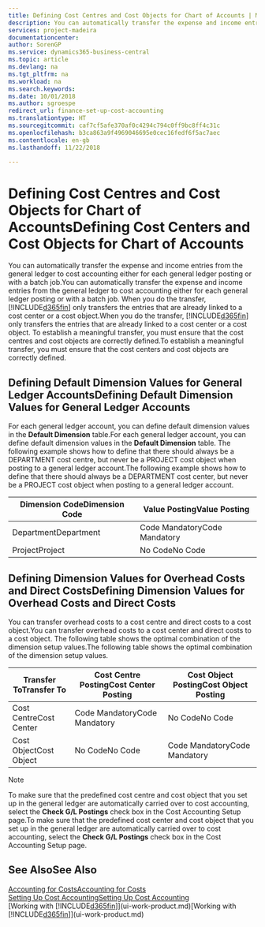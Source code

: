 ```yaml
---
title: Defining Cost Centres and Cost Objects for Chart of Accounts | Microsoft Docs
description: You can automatically transfer the expense and income entries from the general ledger to cost accounting either for each general ledger posting or with a batch job. When you do the transfer, the system only transfers the entries that are already linked to a cost centre or a cost object. To establish a meaningful transfer, you must ensure that the cost centres and cost objects are correctly defined.
services: project-madeira
documentationcenter: 
author: SorenGP
ms.service: dynamics365-business-central
ms.topic: article
ms.devlang: na
ms.tgt_pltfrm: na
ms.workload: na
ms.search.keywords: 
ms.date: 10/01/2018
ms.author: sgroespe
redirect_url: finance-set-up-cost-accounting
ms.translationtype: HT
ms.sourcegitcommit: caf7cf5afe370af0c4294c794c0ff9bc8ff4c31c
ms.openlocfilehash: b3ca863a9f4969046695e0cec16fedf6f5ac7aec
ms.contentlocale: en-gb
ms.lasthandoff: 11/22/2018

---
```

# <a name="defining-cost-centers-and-cost-objects-for-chart-of-accounts"></a><span data-ttu-id="3e4a1-105">Defining Cost Centres and Cost Objects for Chart of Accounts</span><span class="sxs-lookup"><span data-stu-id="3e4a1-105">Defining Cost Centers and Cost Objects for Chart of Accounts</span></span>
<span data-ttu-id="3e4a1-106">You can automatically transfer the expense and income entries from the general ledger to cost accounting either for each general ledger posting or with a batch job.</span><span class="sxs-lookup"><span data-stu-id="3e4a1-106">You can automatically transfer the expense and income entries from the general ledger to cost accounting either for each general ledger posting or with a batch job.</span></span> <span data-ttu-id="3e4a1-107">When you do the transfer, [!INCLUDE[d365fin](includes/d365fin_md.md)] only transfers the entries that are already linked to a cost center or a cost object.</span><span class="sxs-lookup"><span data-stu-id="3e4a1-107">When you do the transfer, [!INCLUDE[d365fin](includes/d365fin_md.md)] only transfers the entries that are already linked to a cost center or a cost object.</span></span> <span data-ttu-id="3e4a1-108">To establish a meaningful transfer, you must ensure that the cost centres and cost objects are correctly defined.</span><span class="sxs-lookup"><span data-stu-id="3e4a1-108">To establish a meaningful transfer, you must ensure that the cost centers and cost objects are correctly defined.</span></span>  

## <a name="defining-default-dimension-values-for-general-ledger-accounts"></a><span data-ttu-id="3e4a1-109">Defining Default Dimension Values for General Ledger Accounts</span><span class="sxs-lookup"><span data-stu-id="3e4a1-109">Defining Default Dimension Values for General Ledger Accounts</span></span>  
<span data-ttu-id="3e4a1-110">For each general ledger account, you can define default dimension values in the **Default Dimension** table.</span><span class="sxs-lookup"><span data-stu-id="3e4a1-110">For each general ledger account, you can define default dimension values in the **Default Dimension** table.</span></span> <span data-ttu-id="3e4a1-111">The following example shows how to define that there should always be a DEPARTMENT cost centre, but never be a PROJECT cost object when posting to a general ledger account.</span><span class="sxs-lookup"><span data-stu-id="3e4a1-111">The following example shows how to define that there should always be a DEPARTMENT cost center, but never be a PROJECT cost object when posting to a general ledger account.</span></span>  

|<span data-ttu-id="3e4a1-112">**Dimension Code**</span><span class="sxs-lookup"><span data-stu-id="3e4a1-112">**Dimension Code**</span></span>|<span data-ttu-id="3e4a1-113">**Value Posting**</span><span class="sxs-lookup"><span data-stu-id="3e4a1-113">**Value Posting**</span></span>|  
|------------------------------------------|-----------------------------------------|  
|<span data-ttu-id="3e4a1-114">Department</span><span class="sxs-lookup"><span data-stu-id="3e4a1-114">Department</span></span>|<span data-ttu-id="3e4a1-115">Code Mandatory</span><span class="sxs-lookup"><span data-stu-id="3e4a1-115">Code Mandatory</span></span>|  
|<span data-ttu-id="3e4a1-116">Project</span><span class="sxs-lookup"><span data-stu-id="3e4a1-116">Project</span></span>|<span data-ttu-id="3e4a1-117">No Code</span><span class="sxs-lookup"><span data-stu-id="3e4a1-117">No Code</span></span>|  

## <a name="defining-dimension-values-for-overhead-costs-and-direct-costs"></a><span data-ttu-id="3e4a1-118">Defining Dimension Values for Overhead Costs and Direct Costs</span><span class="sxs-lookup"><span data-stu-id="3e4a1-118">Defining Dimension Values for Overhead Costs and Direct Costs</span></span>  
 <span data-ttu-id="3e4a1-119">You can transfer overhead costs to a cost centre and direct costs to a cost object.</span><span class="sxs-lookup"><span data-stu-id="3e4a1-119">You can transfer overhead costs to a cost center and direct costs to a cost object.</span></span> <span data-ttu-id="3e4a1-120">The following table shows the optimal combination of the dimension setup values.</span><span class="sxs-lookup"><span data-stu-id="3e4a1-120">The following table shows the optimal combination of the dimension setup values.</span></span>  

|<span data-ttu-id="3e4a1-121">Transfer To</span><span class="sxs-lookup"><span data-stu-id="3e4a1-121">Transfer To</span></span>|<span data-ttu-id="3e4a1-122">Cost Centre Posting</span><span class="sxs-lookup"><span data-stu-id="3e4a1-122">Cost Center Posting</span></span>|<span data-ttu-id="3e4a1-123">Cost Object Posting</span><span class="sxs-lookup"><span data-stu-id="3e4a1-123">Cost Object Posting</span></span>|  
|-----------------|-------------------------|-------------------------|  
|<span data-ttu-id="3e4a1-124">Cost Centre</span><span class="sxs-lookup"><span data-stu-id="3e4a1-124">Cost Center</span></span>|<span data-ttu-id="3e4a1-125">Code Mandatory</span><span class="sxs-lookup"><span data-stu-id="3e4a1-125">Code Mandatory</span></span>|<span data-ttu-id="3e4a1-126">No Code</span><span class="sxs-lookup"><span data-stu-id="3e4a1-126">No Code</span></span>|  
|<span data-ttu-id="3e4a1-127">Cost Object</span><span class="sxs-lookup"><span data-stu-id="3e4a1-127">Cost Object</span></span>|<span data-ttu-id="3e4a1-128">No Code</span><span class="sxs-lookup"><span data-stu-id="3e4a1-128">No Code</span></span>|<span data-ttu-id="3e4a1-129">Code Mandatory</span><span class="sxs-lookup"><span data-stu-id="3e4a1-129">Code Mandatory</span></span>|  

> [!NOTE]  
>  <span data-ttu-id="3e4a1-130">To make sure that the predefined cost centre and cost object that you set up in the general ledger are automatically carried over to cost accounting, select the **Check G/L Postings** check box in the Cost Accounting Setup page.</span><span class="sxs-lookup"><span data-stu-id="3e4a1-130">To make sure that the predefined cost center and cost object that you set up in the general ledger are automatically carried over to cost accounting, select the **Check G/L Postings** check box in the Cost Accounting Setup page.</span></span>  

## <a name="see-also"></a><span data-ttu-id="3e4a1-131">See Also</span><span class="sxs-lookup"><span data-stu-id="3e4a1-131">See Also</span></span>  
[<span data-ttu-id="3e4a1-132">Accounting for Costs</span><span class="sxs-lookup"><span data-stu-id="3e4a1-132">Accounting for Costs</span></span>](finance-manage-cost-accounting.md)  
[<span data-ttu-id="3e4a1-133">Setting Up Cost Accounting</span><span class="sxs-lookup"><span data-stu-id="3e4a1-133">Setting Up Cost Accounting</span></span>](finance-set-up-cost-accounting.md)  
<span data-ttu-id="3e4a1-134">[Working with [!INCLUDE[d365fin](includes/d365fin_md.md)]](ui-work-product.md)</span><span class="sxs-lookup"><span data-stu-id="3e4a1-134">[Working with [!INCLUDE[d365fin](includes/d365fin_md.md)]](ui-work-product.md)</span></span>

